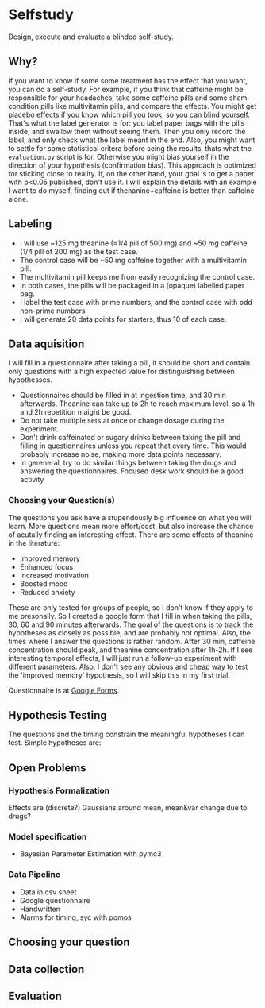 # Selfstudy
Design, execute and evaluate a blinded self-study.

## Why?
If you want to know if some some treatment has the effect that you want, you can do a self-study.
For example, if you think that caffeine might be responsible for your headaches, take some caffeine pills and some sham-condition pills like multivitamin pills, and compare the effects.
You might get placebo effects if you know which pill you took, so you can blind yourself. That's what the label generator is for: you label paper bags with the pills inside, and swallow them without seeing them. Then you only record the label, and only check what the label meant in the end.
Also, you might want to settle for some statistical critera before seing the results, thats what the `evaluation.py` script is for. Otherwise you might bias yourself in the direction of your hypothesis (confirmation bias).
This approach is optimized for sticking close to reality. If, on the other hand, your goal is to get a paper with p<0.05 published, don't use it.
I will explain the details with an example I want to do myself, finding out if thenanine+caffeine is better than caffeine alone.

## Labeling
* I will use ~125 mg theanine (=1/4 pill of 500 mg) and ~50 mg caffeine (1/4 pill of 200 mg) as the test case.
* The control case will be ~50 mg caffeine together with a multivitamin pill.
* The multivitamin pill keeps me from easily recognizing the control case.
* In both cases, the pills will be packaged in a (opaque) labelled paper bag.
* I label the test case with prime numbers, and the control case with
odd non-prime numbers
* I will generate 20 data points for starters, thus 10 of each case.

## Data aquisition
I will fill in a questionnaire after taking a pill, it should be short and contain only questions with a high expected value for distinguishing between hypothesses.
* Questionnaires should be filled in at ingestion time, and 30 min afterwards.
Theanine can take up to 2h to reach maximum level, so a 1h and 2h repetition maight be good.
* Do not take multiple sets at once or change dosage during the experiment.
* Don't drink caffeinated or sugary drinks between taking the pill and filling in questionnaires unless you repeat that every time. This would probably increase noise, making more data points necessary.
* In gereneral, try to do similar things between taking the drugs and answering the questionnaires. Focused desk work should be a good activity

### Choosing your Question(s)
The questions you ask have a stupendously big influence on what you will learn.
More questions mean more effort/cost, but also increase the chance of acutally finding an interesting effect. There are some effects of theanine in the literature:
* Improved memory
* Enhanced focus
* Increased motivation
* Boosted mood
* Reduced anxiety

These are only tested for groups of people, so I don't know if they apply to me presonally. So I created a google form that I fill in when taking the pills, 30, 60 and 90 minutes afterwards.
The goal of the questions is to track the hypotheses as closely as possible, and are probably not optimal.
Also, the times where I answer the questions is rather random. After 30 min, caffeine concentration should peak, and theanine concentration after 1h-2h. If I see interesting temporal effects, I will just run a follow-up experiment with different parameters.
Also, I don't see any obvious and cheap way to test the 'improved memory' hypothesis, so I will skip this in my first trial.

Questionnaire is at [Google Forms](https://goo.gl/forms/VK3WTDPohuMlRkbz1).

## Hypothesis Testing
The questions and the timing constrain the meaningful hypotheses I can test.
Simple hypotheses are:
 

## Open Problems
### Hypothesis Formalization
Effects are (discrete?) Gaussians around mean, mean&var change due to drugs?
### Model specification
* Bayesian Parameter Estimation with pymc3
### Data Pipeline
* Data in csv sheet
* Google questionnaire
* Handwritten
* Alarms for timing, syc with pomos


## Choosing your question

## Data collection

## Evaluation
